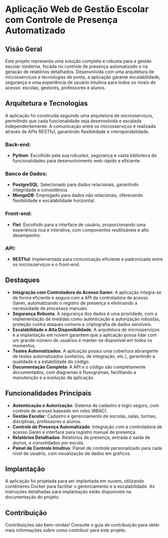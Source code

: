# Aplicação Web de Gestão Escolar com Controle de Presença Automatizado

## Visão Geral
Este projeto representa uma solução completa e robusta para a gestão escolar moderna, focada no controle de presença automatizado e na geração de relatórios detalhados. Desenvolvida com uma arquitetura de microsserviços e tecnologias de ponta, a aplicação garante escalabilidade, segurança e uma experiência de usuário intuitiva para todos os níveis de acesso: escolas, gestores, professores e alunos.

## Arquitetura e Tecnologias
A aplicação foi construída seguindo uma arquitetura de microsserviços, permitindo que cada funcionalidade seja desenvolvida e escalada independentemente. A comunicação entre os microsserviços é realizada através de APIs RESTful, garantindo flexibilidade e interoperabilidade.

### Back-end:
- **Python**: Escolhido pela sua robustez, segurança e vasta biblioteca de funcionalidades para desenvolvimento web rápido e eficiente.

### Banco de Dados:
- **PostgreSQL**: Selecionado para dados relacionais, garantindo integridade e consistência.
- **MongoDB**: Empregado para dados não relacionais, oferecendo flexibilidade e escalabilidade horizontal.

### Front-end:
- **Flet**: Escolhido para a interface de usuário, proporcionando uma experiência rica e interativa, com componentes reutilizáveis e alto desempenho.

### API:
- **RESTful**: Implementada para comunicação eficiente e padronizada entre os microsserviços e o front-end.

## Destaques
- **Integração com Controladora de Acesso Garen**: A aplicação integra-se de forma eficiente e segura com a API da controladora de acesso Garen, automatizando o registro de presença e eliminando a necessidade de processos manuais.
- **Segurança Robusta**: A segurança dos dados é uma prioridade, com a implementação de medidas como autenticação e autorização robustas, proteção contra ataques comuns e criptografia de dados sensíveis.
- **Escalabilidade e Alta Disponibilidade**: A arquitetura de microsserviços e a implantação em nuvem garantem que a aplicação possa lidar com um grande número de usuários e manter-se disponível em todos os momentos.
- **Testes Automatizados**: A aplicação possui uma cobertura abrangente de testes automatizados (unitários, de integração, etc.), garantindo a qualidade e a estabilidade do código.
- **Documentação Completa**: A API e o código são completamente documentados, com diagramas e fluxogramas, facilitando a manutenção e a evolução da aplicação.

## Funcionalidades Principais
- **Autenticação e Autorização**: Sistema de cadastro e login seguro, com controle de acesso baseado em roles (RBAC).
- **Gestão Escolar**: Cadastro e gerenciamento de escolas, salas, turmas, disciplinas, professores e alunos.
- **Controle de Presença Automatizado**: Integração com a controladora de acesso Garen e interface para registro manual de presença.
- **Relatórios Detalhados**: Relatórios de presença, entrada e saída de alunos, e consolidados por escola.
- **Painel de Controle Intuitivo**: Painel de controle personalizado para cada nível de usuário, com visualização de dados em gráficos.

## Implantação
A aplicação foi projetada para ser implantada em nuvem, utilizando contêineres Docker para facilitar o gerenciamento e a escalabilidade. As instruções detalhadas para implantação estão disponíveis na documentação do projeto.

## Contribuição
Contribuições são bem-vindas! Consulte o guia de contribuição para obter mais informações sobre como contribuir para este projeto.
